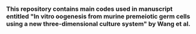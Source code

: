 ### This repository contains main codes used in manuscript entitled "In vitro oogenesis from murine premeiotic germ cells using a new three-dimensional culture system" by Wang et al.
